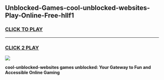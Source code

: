 
## Unblocked-Games-cool-unblocked-websites-Play-Online-Free-hllf1
<h3>
<a href="https://premium76.site?title=cool-unblocked-websites&ref=26A">CLICK TO PLAY</a></h3>
<hr>

<h3>
<a href="https://premium76.site?title=cool-unblocked-websites&ref=26A">CLICK 2 PLAY</a>
  
</h3>

<a href="https://premium76.site?title=cool-unblocked-websites&ref=26A"><img src="https://clearcache.store/games.png"></a>


**cool-unblocked-websites games unblocked: Your Gateway to Fun and Accessible Online Gaming**
